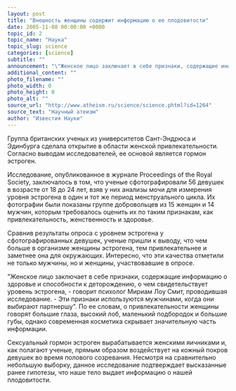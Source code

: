 ```yaml
---
layout: post
title: "Внешность женщины содержит информацию о ее плодовитости"
date: 2005-11-08 00:00:00 +0000
topic_id: 2
topic_name: "Наука"
topic_slug: science
categories: [science]
subtitle: ""
announcement: "\"Женское лицо заключает в себе признаки, содержащие информацию о здоровье и способности к деторождению, о чем свидетельствует уровень эстрогена, - говорит психолог Мириам Лоу Смит, проводившая исследование. – Эти признаки используются мужчинами, когда они выбирают партнершу\". По ее словам, о привлекательности женщины говорят большие глаза, высокий лоб, маленький подбородок и большие губы, однако современная косметика скрывает значительную часть информации..."
additional_content: ""
photo_filename: ""
photo_width: 0
photo_height: 0
photo_alt: ""
source_url: "http://www.atheism.ru/science/science.phtml?id=1264"
source_text: "Научный атеизм"
author: "Известия Науки"
---
```

Группа британских ученых из университетов Сант-Эндрюса и Эдинбурга сделала открытие в области женской привлекательности. Согласно выводам исследователей, ее основой является гормон эстроген.

Исследование, опубликованное в журнале Proceedings of the Royal Society, заключалось в том, что ученые сфотографировали 56 девушек в возрасте от 18 до 24 лет, взяв у них анализы мочи для измерения уровня эстрогена в один и тот же период менструального цикла. Их фотографии были показаны группе добровольцев из 15 женщин и 14 мужчин, которым требовалось оценить их по таким признакам, как привлекательность, женственность и здоровье.

Сравнив результаты опроса с уровнем эстрогена у сфотографированных девушек, ученые пришли к выводу, что чем больше в организме женщины эстрогена, тем привлекательнее и заметнее она для окружающих. Интересно, что эти качества отметили не только мужчины, но и женщины, участвовавшие в опросе.

"Женское лицо заключает в себе признаки, содержащие информацию о здоровье и способности к деторождению, о чем свидетельствует уровень эстрогена, - говорит психолог Мириам Лоу Смит, проводившая исследование. - Эти признаки используются мужчинами, когда они выбирают партнершу". По ее словам, о привлекательности женщины говорят большие глаза, высокий лоб, маленький подбородок и большие губы, однако современная косметика скрывает значительную часть информации.

Сексуальный гормон эстроген вырабатывается женскими яичниками и, как полагают ученые, прямым образом воздействует на кожный покров девушек во время полового созревания. Несмотря на сравнительно небольшую выборку, данное исследование подтверждает высказанные ранее гипотезы, что наше тело выдает информацию о нашей плодовитости.
